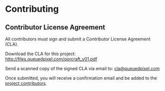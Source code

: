 # Contributing

## Contributor License Agreement

All contributors must sign and submit a Contributor License Agreement (CLA).

Download the CLA for this project: <http://files.queuedpixel.com/qorcraft_v01.pdf>

Send a scanned copy of the signed CLA via email to: <cla@queuedpixel.com>

Once submitted, you will receive a confirmation email and be added to the [project contributors](contributors.md).

